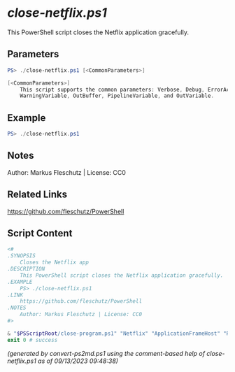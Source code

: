 *close-netflix.ps1*
================

This PowerShell script closes the Netflix application gracefully.

Parameters
----------
```powershell
PS> ./close-netflix.ps1 [<CommonParameters>]

[<CommonParameters>]
    This script supports the common parameters: Verbose, Debug, ErrorAction, ErrorVariable, WarningAction, 
    WarningVariable, OutBuffer, PipelineVariable, and OutVariable.
```

Example
-------
```powershell
PS> ./close-netflix.ps1

```

Notes
-----
Author: Markus Fleschutz | License: CC0

Related Links
-------------
https://github.com/fleschutz/PowerShell

Script Content
--------------
```powershell
<#
.SYNOPSIS
	Closes the Netflix app
.DESCRIPTION
	This PowerShell script closes the Netflix application gracefully.
.EXAMPLE
	PS> ./close-netflix.ps1
.LINK
	https://github.com/fleschutz/PowerShell
.NOTES
	Author: Markus Fleschutz | License: CC0
#>

& "$PSScriptRoot/close-program.ps1" "Netflix" "ApplicationFrameHost" "RuntimeBroker"
exit 0 # success
```

*(generated by convert-ps2md.ps1 using the comment-based help of close-netflix.ps1 as of 09/13/2023 09:48:38)*
